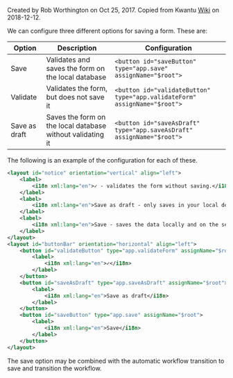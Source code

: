 Created by Rob Worthington on Oct 25, 2017. Copied from Kwantu [Wiki](http://w.kwantu.net/display/CON/How+to+configure+a+form+with+validate%2C+save+as+draft+and+save) on 2018-12-12.

We can configure three different options for saving a form.  These are:

| Option | Description | Configuration |
|--------|-------------|---------------|
|Save|Validates and saves the form on the local database|`<button id="saveButton" type="app.save" assignName="$root">`|
|Validate|Validates the form, but does not save it|`<button id="validateButton" type="app.validateForm" assignName="$root">`|
|Save as draft|Saves the form on the local database without validating it|`<button id="saveAsDraft" type="app.saveAsDraft" assignName="$root">`|

The following is an example of the configuration for each of these.
```XML
<layout id="notice" orientation="vertical" align="left">
    <label>
        <i18n xml:lang="en">✓ - validates the form without saving.</i18n>
    </label>
    <label>
        <i18n xml:lang="en">Save as draft - only saves in your local device, and not on the server.</i18n>
    </label>
    <label>
        <i18n xml:lang="en">Save - saves the data locally and on the server when the workflow has been advanced.</i18n>
    </label>
</layout>
<layout id="buttonBar" orientation="horizontal" align="left">
    <button id="validateButton" type="app.validateForm" assignName="$root">
        <label>
            <i18n xml:lang="en">✓</i18n>
        </label>
    </button>
    <button id="saveAsDraft" type="app.saveAsDraft" assignName="$root">
        <label>
            <i18n xml:lang="en">Save as draft</i18n>
        </label>
    </button>
    <button id="saveButton" type="app.save" assignName="$root">
        <label>
            <i18n xml:lang="en">Save</i18n>
        </label>
    </button>
</layout>
```

The save option may be combined with the automatic workflow transition to save and transition the workflow.

